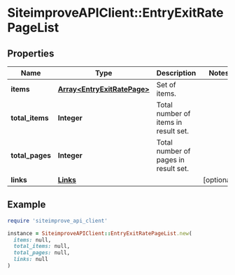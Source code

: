 # SiteimproveAPIClient::EntryExitRatePageList

## Properties

| Name | Type | Description | Notes |
| ---- | ---- | ----------- | ----- |
| **items** | [**Array&lt;EntryExitRatePage&gt;**](EntryExitRatePage.md) | Set of items. |  |
| **total_items** | **Integer** | Total number of items in result set. |  |
| **total_pages** | **Integer** | Total number of pages in result set. |  |
| **links** | [**Links**](Links.md) |  | [optional] |

## Example

```ruby
require 'siteimprove_api_client'

instance = SiteimproveAPIClient::EntryExitRatePageList.new(
  items: null,
  total_items: null,
  total_pages: null,
  links: null
)
```

